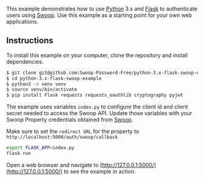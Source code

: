 This example demonstrates how to use [Python](https://python.org/) 3.x and
[Flask](https://palletsprojects.com/p/flask/) to authenticate users using [Swoop](https://swoopnow.com).  Use
this example as a starting point for your own web applications.

## Instructions

To install this example on your computer, clone the repository and install
dependencies.

```bash
$ git clone git@github.com:Swoop-Password-Free/python-3.x-flask-swoop-example.git
$ cd python-3.x-flask-swoop-example
$ python3 -m venv venv
$ source venv/bin/activate
$ pip install Flask requests requests_oauthlib cryptography pyjwt
```

The example uses variables `index.py` to configure the client id and client
secret needed to access the Swoop API.  Update those variables with your Swoop
Property credentials obtained from [Swoop](https://dashboard.swoop.email).

Make sure to set the `redirect URL` for the property to `http://localhost:5000/auth/swoop/callback`

```bash
export FLASK_APP=index.py
flask run
```

Open a web browser and navigate to [http://127.0.0.1:5000/](http://127.0.0.1:5000/)
to see the example in action.
